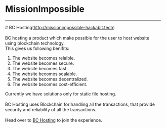 # MissionImpossible
<hr>
# BC Hosting(<a href="http://missionimpossible-hackabit.tech/">http://missionimpossible-hackabit.tech</a>)
<br >
<br />
BC hosting a product which make possible for the user to host website using blockchain technology. <br />
This gives us following benifits:
<ol>
  <li>The website becomes relaible.</li>
  <li>The website becomes secure.</li>
  <li>The website becomes fast.</li>
  <li>The website becomes scalable.</li>
  <li>The website becomes decentralized.</li>
  <li>The website becomes cost-efficient.</li>
</ol>
Currently we have solutions only for static file hosting.
<br><br>
BC Hosting uses Blockchain for handling all the transactions, that provide security and reliability of all the transactions.
<br><br>
Head over to <a href="http://missionimpossible-hackabit.tech/">BC Hosting</a> to join the experience.
